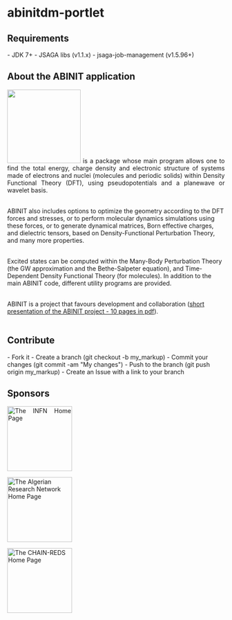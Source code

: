 # abinitdm-portlet

<h2>Requirements</h2>
- JDK 7+
- JSAGA libs (v1.1.x)
- jsaga-job-management (v1.5.96+)

<h2>About the ABINIT application</h2>
<p align="justify">
<img width="170" src="http://www.abinit.org/logo.png" border="0">
is a package whose main program allows one to find the total energy, charge density and electronic structure of systems made of electrons and nuclei (molecules and periodic solids) within Density Functional Theory (DFT), using pseudopotentials and a planewave or wavelet basis. <br/><br/>

ABINIT also includes options to optimize the geometry according to the DFT forces and stresses, or to perform molecular dynamics simulations using these forces, or to generate dynamical matrices, Born effective charges, and dielectric tensors, based on Density-Functional Perturbation Theory, and many more properties. <br/><br/>

Excited states can be computed within the Many-Body Perturbation Theory (the GW approximation and the Bethe-Salpeter equation), and Time-Dependent Density Functional Theory (for molecules). In addition to the main ABINIT code, different utility programs are provided. <br/><br/>

ABINIT is a project that favours development and collaboration (<a href="http://www.abinit.org/about/presentation.pdf">short presentation of the ABINIT project - 10 pages in pdf</a>).<br/><br/>
</p>

<h2>Contribute</h2>
- Fork it
- Create a branch (git checkout -b my_markup)
- Commit your changes (git commit -am "My changes")
- Push to the branch (git push origin my_markup)
- Create an Issue with a link to your branch
 
<h2>Sponsors</h2>
<p align="justify">
<a href="http://www.infn.it/"><img width="150" src="http://www.infn.it/logo/weblogo1.gif" border="0" title="The INFN Home Page"></a>

<a href="http://www.arn.dz/"><img width="150" src="http://www.enpi-info.eu/img/news/ARN.jpg" border="0" title="The Algerian Research Network Home Page"></a>

<a href="http://www.chain-project.eu/"><img width="150" src="https://www.chain-project.eu/image/image_gallery?uuid=4b273102-2ed0-49ca-929f-c23379318171&groupId=3456180&t=1424446552904" border="0" title="The CHAIN-REDS Home Page"></a>
</p>

